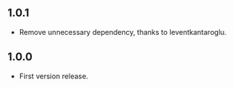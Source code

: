 ## 1.0.1
* Remove unnecessary dependency, thanks to leventkantaroglu.

## 1.0.0
* First version release.